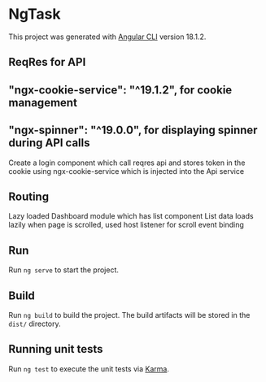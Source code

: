 # NgTask

This project was generated with [Angular CLI](https://github.com/angular/angular-cli) version 18.1.2.


## ReqRes for API
## "ngx-cookie-service": "^19.1.2", for cookie management
## "ngx-spinner": "^19.0.0", for displaying spinner during API calls    

Create a login component which call reqres api and stores token in the cookie using ngx-cookie-service which is injected into the Api service

## Routing 
Lazy loaded Dashboard module which has list component
List data loads lazily when page is scrolled, used host listener for scroll event binding

## Run
Run `ng serve` to start the project.

## Build

Run `ng build` to build the project. The build artifacts will be stored in the `dist/` directory.

## Running unit tests

Run `ng test` to execute the unit tests via [Karma](https://karma-runner.github.io).

